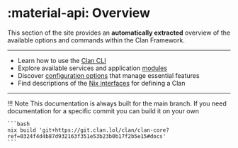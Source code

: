 # :material-api: Overview

This section of the site provides an **automatically extracted** overview of the available options and commands within the Clan Framework.

---

- Learn how to use the [Clan CLI](./cli/index.md)
- Explore available services and application [modules](./clanModules/index.md)
- Discover [configuration options](./clan-core/index.md) that manage essential features
- Find descriptions of the [Nix interfaces](./nix-api/index.md) for defining a Clan

---

!!! Note
    This documentation is always built for the main branch.
    If you need documentation for a specific commit you can build it on your own

    ```bash
    nix build 'git+https://git.clan.lol/clan/clan-core?ref=0324f4d4b87d932163f351e53b23b0b17f2b5e15#docs'
    ```
